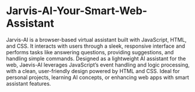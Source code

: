 # Jarvis-AI-Your-Smart-Web-Assistant
Jarvis-AI is a browser-based virtual assistant built with JavaScript, HTML, and CSS. It interacts with users through a sleek, responsive interface and performs tasks like answering questions, providing suggestions, and handling simple commands. Designed as a lightweight AI assistant for the web, Jaevis-AI leverages JavaScript’s event handling and logic processing, with a clean, user-friendly design powered by HTML and CSS. Ideal for personal projects, learning AI concepts, or enhancing web apps with smart assistant features.


